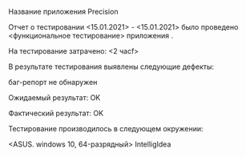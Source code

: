 Название приложения Precision

Отчет о тестировании <15.01.2021> - <15.01.2021> было проведено <функциональное тестирование> приложения .

На тестирование затрачено: <2 часf>

В результате тестирования выявлены следующие дефекты:

баг-репорт не обнаружен

Ожидаемый результат: OK

Фактический результат: OK

Тестирование производилось в следующем окружении:

<ASUS. windows 10, 64-разрядный>
IntelligIdea

